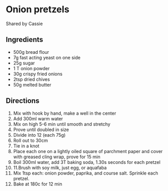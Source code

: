 # Onion pretzels

Shared by Cassie

## Ingredients

- 500g bread flour
- 7g fast acting yeast on one side
- 25g sugar
- 1 T onion powder
- 30g crispy fried onions
- 2tsp dried chives
- 50g melted butter

## Directions

1. Mix with hook by hand, make a well in the center
2. Add 300ml warm water
3. Mix on high 5-6 min until smooth and stretchy
4. Prove until doubled in size
5. Divide into 12 (each 75g)
6. Roll out to 30cm
7. Tie in a knot
8. Place each one on a lightly oiled square of parchment paper and cover with greased cling wrap, prove for 15 min
9. Boil 300ml water, add 3T baking soda, 1.30s seconds for each pretzel
10. 11.Brush with soy milk, just egg, or aquafaba
11. Mix 1tsp each: onion powder, paprika, and course salt. Sprinkle each pretzel.
12. Bake at 180c for 12 min
